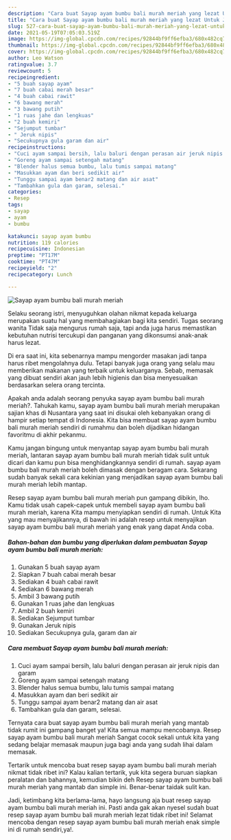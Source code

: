 ```yaml
---
description: "Cara buat Sayap ayam bumbu bali murah meriah yang lezat Untuk Jualan"
title: "Cara buat Sayap ayam bumbu bali murah meriah yang lezat Untuk Jualan"
slug: 527-cara-buat-sayap-ayam-bumbu-bali-murah-meriah-yang-lezat-untuk-jualan
date: 2021-05-19T07:05:03.519Z
image: https://img-global.cpcdn.com/recipes/92844bf9ff6efba3/680x482cq70/sayap-ayam-bumbu-bali-murah-meriah-foto-resep-utama.jpg
thumbnail: https://img-global.cpcdn.com/recipes/92844bf9ff6efba3/680x482cq70/sayap-ayam-bumbu-bali-murah-meriah-foto-resep-utama.jpg
cover: https://img-global.cpcdn.com/recipes/92844bf9ff6efba3/680x482cq70/sayap-ayam-bumbu-bali-murah-meriah-foto-resep-utama.jpg
author: Leo Watson
ratingvalue: 3.7
reviewcount: 5
recipeingredient:
- "5 buah sayap ayam"
- "7 buah cabai merah besar"
- "4 buah cabai rawit"
- "6 bawang merah"
- "3 bawang putih"
- "1 ruas jahe dan lengkuas"
- "2 buah kemiri"
- "Sejumput tumbar"
- " Jeruk nipis"
- "Secukupnya gula garam dan air"
recipeinstructions:
- "Cuci ayam sampai bersih, lalu baluri dengan perasan air jeruk nipis dan garam"
- "Goreng ayam sampai setengah matang"
- "Blender halus semua bumbu, lalu tumis sampai matang"
- "Masukkan ayam dan beri sedikit air"
- "Tunggu sampai ayam benar2 matang dan air asat"
- "Tambahkan gula dan garam, selesai."
categories:
- Resep
tags:
- sayap
- ayam
- bumbu

katakunci: sayap ayam bumbu 
nutrition: 119 calories
recipecuisine: Indonesian
preptime: "PT17M"
cooktime: "PT47M"
recipeyield: "2"
recipecategory: Lunch

---
```



![Sayap ayam bumbu bali murah meriah](https://img-global.cpcdn.com/recipes/92844bf9ff6efba3/680x482cq70/sayap-ayam-bumbu-bali-murah-meriah-foto-resep-utama.jpg)

Selaku seorang istri, menyuguhkan olahan nikmat kepada keluarga merupakan suatu hal yang membahagiakan bagi kita sendiri. Tugas seorang  wanita Tidak saja mengurus rumah saja, tapi anda juga harus memastikan kebutuhan nutrisi tercukupi dan panganan yang dikonsumsi anak-anak harus lezat.

Di era  saat ini, kita sebenarnya mampu mengorder masakan jadi tanpa harus ribet mengolahnya dulu. Tetapi banyak juga orang yang selalu mau memberikan makanan yang terbaik untuk keluarganya. Sebab, memasak yang dibuat sendiri akan jauh lebih higienis dan bisa menyesuaikan berdasarkan selera orang tercinta. 



Apakah anda adalah seorang penyuka sayap ayam bumbu bali murah meriah?. Tahukah kamu, sayap ayam bumbu bali murah meriah merupakan sajian khas di Nusantara yang saat ini disukai oleh kebanyakan orang di hampir setiap tempat di Indonesia. Kita bisa membuat sayap ayam bumbu bali murah meriah sendiri di rumahmu dan boleh dijadikan hidangan favoritmu di akhir pekanmu.

Kamu jangan bingung untuk menyantap sayap ayam bumbu bali murah meriah, lantaran sayap ayam bumbu bali murah meriah tidak sulit untuk dicari dan kamu pun bisa menghidangkannya sendiri di rumah. sayap ayam bumbu bali murah meriah boleh dimasak dengan beragam cara. Sekarang sudah banyak sekali cara kekinian yang menjadikan sayap ayam bumbu bali murah meriah lebih mantap.

Resep sayap ayam bumbu bali murah meriah pun gampang dibikin, lho. Kamu tidak usah capek-capek untuk membeli sayap ayam bumbu bali murah meriah, karena Kita mampu menyiapkan sendiri di rumah. Untuk Kita yang mau menyajikannya, di bawah ini adalah resep untuk menyajikan sayap ayam bumbu bali murah meriah yang enak yang dapat Anda coba.

<!--inarticleads1-->

##### Bahan-bahan dan bumbu yang diperlukan dalam pembuatan Sayap ayam bumbu bali murah meriah:

1. Gunakan 5 buah sayap ayam
1. Siapkan 7 buah cabai merah besar
1. Sediakan 4 buah cabai rawit
1. Sediakan 6 bawang merah
1. Ambil 3 bawang putih
1. Gunakan 1 ruas jahe dan lengkuas
1. Ambil 2 buah kemiri
1. Sediakan Sejumput tumbar
1. Gunakan  Jeruk nipis
1. Sediakan Secukupnya gula, garam dan air




<!--inarticleads2-->

##### Cara membuat Sayap ayam bumbu bali murah meriah:

1. Cuci ayam sampai bersih, lalu baluri dengan perasan air jeruk nipis dan garam
1. Goreng ayam sampai setengah matang
1. Blender halus semua bumbu, lalu tumis sampai matang
1. Masukkan ayam dan beri sedikit air
1. Tunggu sampai ayam benar2 matang dan air asat
1. Tambahkan gula dan garam, selesai.




Ternyata cara buat sayap ayam bumbu bali murah meriah yang mantab tidak rumit ini gampang banget ya! Kita semua mampu mencobanya. Resep sayap ayam bumbu bali murah meriah Sangat cocok sekali untuk kita yang sedang belajar memasak maupun juga bagi anda yang sudah lihai dalam memasak.

Tertarik untuk mencoba buat resep sayap ayam bumbu bali murah meriah nikmat tidak ribet ini? Kalau kalian tertarik, yuk kita segera buruan siapkan peralatan dan bahannya, kemudian bikin deh Resep sayap ayam bumbu bali murah meriah yang mantab dan simple ini. Benar-benar taidak sulit kan. 

Jadi, ketimbang kita berlama-lama, hayo langsung aja buat resep sayap ayam bumbu bali murah meriah ini. Pasti anda gak akan nyesel sudah buat resep sayap ayam bumbu bali murah meriah lezat tidak ribet ini! Selamat mencoba dengan resep sayap ayam bumbu bali murah meriah enak simple ini di rumah sendiri,ya!.

